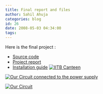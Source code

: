 ```yaml
---
title: Final report and files
author: Sahil Ahuja
categories: blog
id: 26
date: 2008-05-03 04:34:00
tags:
---
```


Here is the final project :

*   [Source code](http://sahilahuja.googlepages.com/PCBOSourceCode.zip)
*   [Project report](http://pcbasedoscilloscope.files.wordpress.com/2008/05/report.pdf)
*   [Installation guide](http://pcbasedoscilloscope.files.wordpress.com/2008/05/install.pdf)
[![IITB Canteen](http://pcbasedoscilloscope.files.wordpress.com/2008/05/canteen-pic.jpg?w=300)](http://pcbasedoscilloscope.files.wordpress.com/2008/05/canteen-pic.jpg)

[![Our Circuit connected to the power supply](http://pcbasedoscilloscope.files.wordpress.com/2008/05/103_0169.jpg?w=300)](http://pcbasedoscilloscope.files.wordpress.com/2008/05/103_0169.jpg)

[![Our Circuit](http://pcbasedoscilloscope.files.wordpress.com/2008/05/103_0166.jpg?w=300)](http://pcbasedoscilloscope.files.wordpress.com/2008/05/103_0166.jpg)